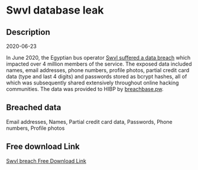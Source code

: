 # Swvl database leak

## Description

2020-06-23

In June 2020, the Egyptian bus operator <a href="https://portswigger.net/daily-swig/egyptian-bus-operator-swvl-hit-by-data-breach" target="_blank" rel="noopener">Swvl suffered a data breach</a> which impacted over 4 million members of the service. The exposed data included names, email addresses, phone numbers, profile photos, partial credit card data (type and last 4 digits) and passwords stored as bcrypt hashes, all of which was subsequently shared extensively throughout online hacking communities. The data was provided to HIBP by <a href="https://breachbase.pw/" target="_blank" rel="noopener">breachbase.pw</a>.

## Breached data

Email addresses, Names, Partial credit card data, Passwords, Phone numbers, Profile photos

## Free download Link

[Swvl breach Free Download Link](https://link-to.net/1229997/318.88301738369927/dynamic/?r=aHR0cHM6Ly93d3cubWVkaWFmaXJlLmNvbS92aWV3L2hhNTVlQmVPM3YyUlUzaC9zd3ZsLmNvbS9maWxl)